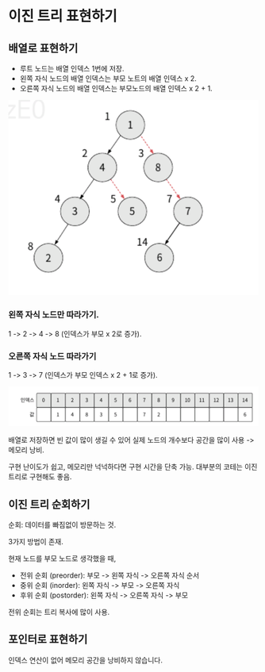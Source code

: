 # 이진 트리 표현하기

## 배열로 표현하기

- 루트 노드는 배열 인덱스 1번에 저장.
- 왼쪽 자식 노드의 배열 인덱스는 부모 노트의 배열 인덱스 x 2.
- 오른쪽 자식 노드의 배열 인덱스는 부모노드의 배열 인덱스 x 2 + 1.
 
![screenshot 2024-12-30 02.23.23.png](screenshot%202024-12-30%2002.23.23.png)

### 왼쪽 자식 노드만 따라가기.

1 -> 2 -> 4 -> 8 (인덱스가 부모 x 2로 증가).

### 오른쪽 자식 노드 따라가기

1 -> 3 -> 7 (인덱스가 부모 인덱스 x 2 + 1로 증가).

![screenshot 2024-12-30 02.25.46.png](screenshot%202024-12-30%2002.25.46.png)

배열로 저장하면 빈 값이 많이 생길 수 있어 
실제 노드의 개수보다 공간을 많이 사용 -> 메모리 낭비.

구현 난이도가 쉽고, 메모리만 넉넉하다면 구현 시간을 단축 가능.
대부분의 코테는 이진트리로 구현해도 좋음.

## 이진 트리 순회하기

순회: 데이터를 빠짐없이 방문하는 것.

3가지 방법이 존재.

현재 노드를 부모 노드로 생각했을 때,
- 전위 순회 (preorder): 부모 -> 왼쪽 자식 -> 오른쪽 자식 순서
- 중위 순회 (inorder): 왼쪽 자식 -> 부모 -> 오른쪽 자식
- 후위 순회 (postorder): 왼쪽 자식 -> 오른쪽 자식 -> 부모

전위 순회는 트리 복사에 많이 사용.

## 포인터로 표현하기

인덱스 연산이 없어 메모리 공간을 낭비하지 않습니다.

